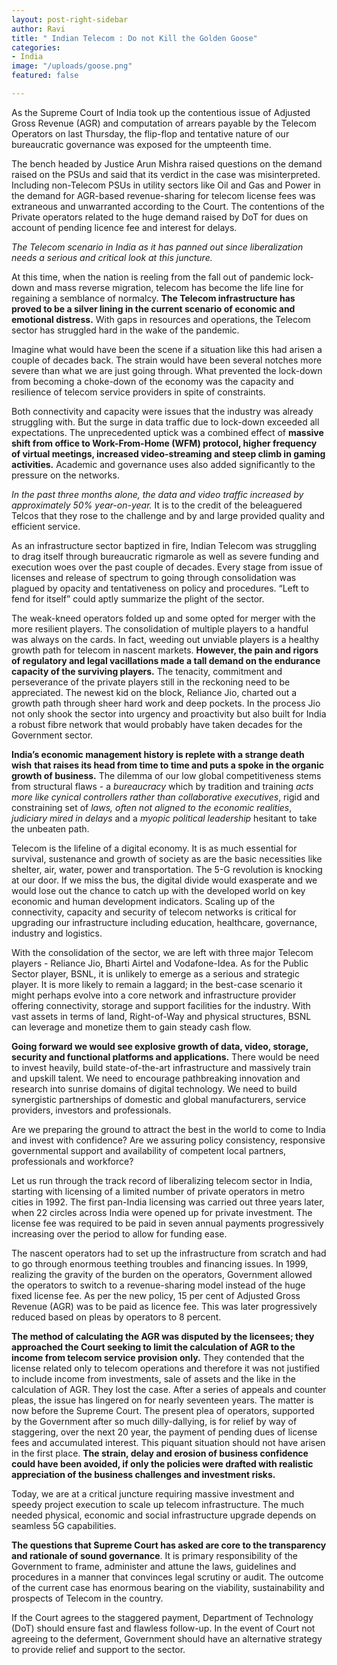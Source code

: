 ```yaml
---
layout: post-right-sidebar
author: Ravi
title: " Indian Telecom : Do not Kill the Golden Goose"
categories:
- India
image: "/uploads/goose.png"
featured: false

---
```

As the Supreme Court of India took up the contentious issue of Adjusted Gross Revenue (AGR) and computation of arrears payable by the Telecom Operators on last Thursday, the flip-flop and tentative nature of our bureaucratic governance was exposed for the umpteenth time.

The bench headed by Justice Arun Mishra raised questions on the demand raised on the PSUs and said that its verdict in the case was misinterpreted. Including non-Telecom PSUs in utility sectors like Oil and Gas and Power in the demand for AGR-based revenue-sharing for telecom license fees was extraneous and unwarranted according to the Court. The contentions of the Private operators related to the huge demand raised by DoT for dues on account of pending licence fee and interest for delays.

_The Telecom scenario in India as it has panned out since liberalization needs a serious and critical look at this juncture._

At this time, when the nation is reeling from the fall out of pandemic lock-down and mass reverse migration, telecom has become the life line for regaining a semblance of normalcy. **The Telecom infrastructure has proved to be a silver lining in the current scenario of economic and emotional distress.** With gaps in resources and operations, the Telecom sector has struggled hard in the wake of the pandemic.

Imagine what would have been the scene if a situation like this had arisen a couple of decades back. The strain would have been several notches more severe than what we are just going through. What prevented the lock-down from becoming a choke-down of the economy was the capacity and resilience of telecom service providers in spite of constraints.

Both connectivity and capacity were issues that the industry was already struggling with. But the surge in data traffic due to lock-down exceeded all expectations. The unprecedented uptick was a combined effect of **massive shift from office to Work-From-Home (WFM) protocol, higher frequency of virtual meetings, increased video-streaming and steep climb in gaming activities.** Academic and governance uses also added significantly to the pressure on the networks.

_In the past three months alone, the data and video traffic increased by approximately 50% year-on-year._ It is to the credit of the beleaguered Telcos that they rose to the challenge and by and large provided quality and efficient service.

As an infrastructure sector baptized in fire, Indian Telecom was struggling to drag itself through bureaucratic rigmarole as well as severe funding and execution woes over the past couple of decades. Every stage from issue of licenses and release of spectrum to going through consolidation was plagued by opacity and tentativeness on policy and procedures. “Left to fend for itself” could aptly summarize the plight of the sector.

The weak-kneed operators folded up and some opted for merger with the more resilient players. The consolidation of multiple players to a handful was always on the cards. In fact, weeding out unviable players is a healthy growth path for telecom in nascent markets. **However, the pain and rigors of regulatory and legal vacillations made a tall demand on the endurance capacity of the surviving players.** The tenacity, commitment and perseverance of the private players still in the reckoning need to be appreciated. The newest kid on the block, Reliance Jio, charted out a growth path through sheer hard work and deep pockets. In the process Jio not only shook the sector into urgency and proactivity but also built for India a robust fibre network that would probably have taken decades for the Government sector.

**India’s economic management history is replete with a strange death wish** **that raises its head from time to time and puts a spoke in the organic growth of business.** The dilemma of our low global competitiveness stems from structural flaws - a _bureaucracy_ which by tradition and training _acts more like cynical controllers rather than collaborative executives_, rigid and constraining set of _laws, often not aligned to the economic realities_, _judiciary mired in delays_ and a _myopic political leadership_ hesitant to take the unbeaten path.

Telecom is the lifeline of a digital economy. It is as much essential for survival, sustenance and growth of society as are the basic necessities like shelter, air, water, power and transportation. The 5-G revolution is knocking at our door. If we miss the bus, the digital divide would exasperate and we would lose out the chance to catch up with the developed world on key economic and human development indicators. Scaling up of the connectivity, capacity and security of telecom networks is critical for upgrading our infrastructure including education, healthcare, governance, industry and logistics.

With the consolidation of the sector, we are left with three major Telecom players - Reliance Jio, Bharti Airtel and Vodafone-Idea. As for the Public Sector player, BSNL, it is unlikely to emerge as a serious and strategic player. It is more likely to remain a laggard; in the best-case scenario it might perhaps evolve into a core network and infrastructure provider offering connectivity, storage and support facilities for the industry. With vast assets in terms of land, Right-of-Way and physical structures, BSNL can leverage and monetize them to gain steady cash flow.

**Going forward we would see explosive growth of data, video, storage, security and functional platforms and applications.** There would be need to invest heavily, build state-of-the-art infrastructure and massively train and upskill talent. We need to encourage pathbreaking innovation and research into sunrise domains of digital technology. We need to build synergistic partnerships of domestic and global manufacturers, service providers, investors and professionals.

Are we preparing the ground to attract the best in the world to come to India and invest with confidence? Are we assuring policy consistency, responsive governmental support and availability of competent local partners, professionals and workforce?

Let us run through the track record of liberalizing telecom sector in India, starting with licensing of a limited number of private operators in metro cities in 1992. The first pan-India licensing was carried out three years later, when 22 circles across India were opened up for private investment. The license fee was required to be paid in seven annual payments progressively increasing over the period to allow for funding ease.

The nascent operators had to set up the infrastructure from scratch and had to go through enormous teething troubles and financing issues. In 1999, realizing the gravity of the burden on the operators, Government allowed the operators to switch to a revenue-sharing model instead of the huge fixed license fee. As per the new policy, 15 per cent of Adjusted Gross Revenue (AGR) was to be paid as licence fee. This was later progressively reduced based on pleas by operators to 8 percent.

**The method of calculating the AGR was disputed by the licensees; they approached the Court seeking to limit the calculation of AGR to the income from telecom service provision only.** They contended that the license related only to telecom operations and therefore it was not justified to include income from investments, sale of assets and the like in the calculation of AGR. They lost the case. After a series of appeals and counter pleas, the issue has lingered on for nearly seventeen years. The matter is now before the Supreme Court. The present plea of operators, supported by the Government after so much dilly-dallying, is for relief by way of staggering, over the next 20 year, the payment of pending dues of license fees and accumulated interest. This piquant situation should not have arisen in the first place. **The strain, delay and erosion of business confidence could have been avoided, if only the policies were drafted with realistic appreciation of the business challenges and investment risks.**

Today, we are at a critical juncture requiring massive investment and speedy project execution to scale up telecom infrastructure. The much needed physical, economic and social infrastructure upgrade depends on seamless 5G capabilities.

**The questions that Supreme Court has asked are core to the transparency and rationale of sound governance**. It is primary responsibility of the Government to frame, administer and attune the laws, guidelines and procedures in a manner that convinces legal scrutiny or audit. The outcome of the current case has enormous bearing on the viability, sustainability and prospects of Telecom in the country.

If the Court agrees to the staggered payment, Department of Technology (DoT) should ensure fast and flawless follow-up. In the event of Court not agreeing to the deferment, Government should have an alternative strategy to provide relief and support to the sector.